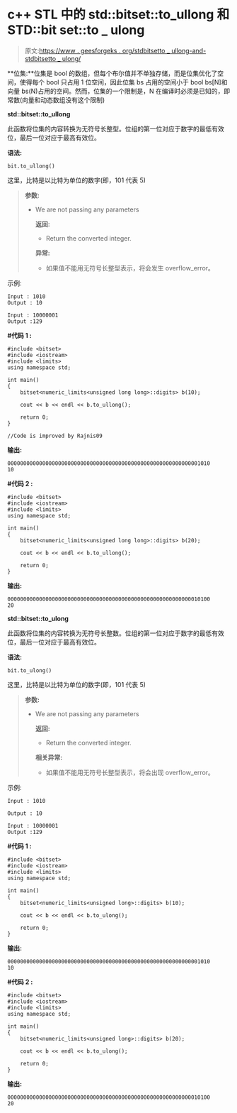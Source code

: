 # c++ STL 中的 std::bitset::to_ullong 和 STD::bit set::to _ ulong

> 原文:[https://www . geesforgeks . org/stdbitsetto _ ullong-and-stdbitsetto _ ulong/](https://www.geeksforgeeks.org/stdbitsetto_ullong-and-stdbitsetto_ulong/)

**位集:**位集是 bool 的数组，但每个布尔值并不单独存储，而是位集优化了空间，使得每个 bool 只占用 1 位空间，因此位集 bs 占用的空间小于 bool bs[N]和向量 bs(N)占用的空间。然而，位集的一个限制是，N 在编译时必须是已知的，即常数(向量和动态数组没有这个限制)

**std::bitset::to_ullong**

此函数将位集的内容转换为无符号长整型。位组的第一位对应于数字的最低有效位，最后一位对应于最高有效位。

**语法:**

```
bit.to_ullong()

```

这里，比特是以比特为单位的数字(即，101 代表 5)

> **参数:**
> 
> *   We are not passing any parameters
>     
>     **返回:**
>     
>     *   Return the converted integer.
>     
>     **异常:**
>     
>     *   如果值不能用无符号长整型表示，将会发生 overflow_error。

示例:

```
Input : 1010
Output : 10

```

```
Input : 10000001
Output :129

```

**#代码 1 :**

```
#include <bitset> 
#include <iostream> 
#include <limits> 
using namespace std; 

int main() 
{ 
    bitset<numeric_limits<unsigned long long>::digits> b(10); 

    cout << b << endl << b.to_ullong();

    return 0; 
}

//Code is improved by Rajnis09
```

**输出:**

```
0000000000000000000000000000000000000000000000000000000000001010  
10

```

**#代码 2 :**

```
#include <bitset>
#include <iostream>
#include <limits>
using namespace std;

int main()
{
    bitset<numeric_limits<unsigned long long>::digits> b(20);

    cout << b << endl << b.to_ullong();

    return 0;
}
```

**输出:**

```
0000000000000000000000000000000000000000000000000000000000010100 
20

```

**std::bitset::to_ulong**

此函数将位集的内容转换为无符号长整数。位组的第一位对应于数字的最低有效位，最后一位对应于最高有效位。

**语法:**

```
bit.to_ulong()

```

这里，比特是以比特为单位的数字(即，101 代表 5)

> **参数:**
> 
> *   We are not passing any parameters
>     
>     **返回:**
>     
>     *   Return the converted integer.
>     
>     **相关异常:**
>     
>     *   如果值不能用无符号长整型表示，将会出现 overflow_error。

示例:

```
Input : 1010

Output : 10

```

```
Input : 10000001
Output :129

```

**#代码 1 :**

```
#include <bitset>
#include <iostream>
#include <limits>
using namespace std;

int main()
{
    bitset<numeric_limits<unsigned long>::digits> b(10);

    cout << b << endl << b.to_ulong();

    return 0;
}
```

**输出:**

```
0000000000000000000000000000000000000000000000000000000000001010  
10

```

**#代码 2 :**

```
#include <bitset>
#include <iostream>
#include <limits>
using namespace std;

int main()
{
    bitset<numeric_limits<unsigned long>::digits> b(20);

    cout << b << endl << b.to_ulong();

    return 0;
}
```

**输出:**

```
0000000000000000000000000000000000000000000000000000000000010100 
20

```